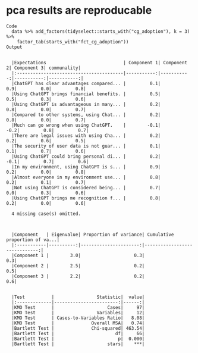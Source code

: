 # pca results are reproducable

    Code
      data %>% add_factors(tidyselect::starts_with("cg_adoption"), k = 3) %>%
        factor_tab(starts_with("fct_cg_adoption"))
    Output
      
      
      |Expectations                             | Component 1| Component 2| Component 3| communality|
      |:----------------------------------------|-----------:|-----------:|-----------:|-----------:|
      |ChatGPT has clear advantages compared... |         0.1|         0.9|         0.0|         0.8|
      |Using ChatGPT brings financial benefits. |         0.5|         0.5|         0.3|         0.6|
      |Using ChatGPT is advantageous in many... |         0.2|         0.8|         0.0|         0.7|
      |Compared to other systems, using Chat... |         0.2|         0.8|         0.0|         0.7|
      |Much can go wrong when using ChatGPT.    |        -0.1|        -0.2|         0.8|         0.7|
      |There are legal issues with using Cha... |         0.2|         0.2|         0.6|         0.5|
      |The security of user data is not guar... |         0.1|         0.1|         0.7|         0.6|
      |Using ChatGPT could bring personal di... |         0.2|        -0.1|         0.7|         0.6|
      |In my environment, using ChatGPT is s... |         0.9|         0.2|         0.0|         0.8|
      |Almost everyone in my environment use... |         0.8|         0.2|         0.1|         0.7|
      |Not using ChatGPT is considered being... |         0.7|         0.0|         0.3|         0.6|
      |Using ChatGPT brings me recognition f... |         0.8|         0.2|         0.0|         0.6|
      
      4 missing case(s) omitted.
      
      
      
      |Component   | Eigenvalue| Proportion of variance| Cumulative proportion of va...|
      |:-----------|----------:|----------------------:|------------------------------:|
      |Component 1 |        3.0|                    0.3|                            0.3|
      |Component 2 |        2.5|                    0.2|                            0.5|
      |Component 3 |        2.2|                    0.2|                            0.6|
      
      
      |Test          |                Statistic|  value|
      |:-------------|------------------------:|------:|
      |KMO Test      |                    Cases|     97|
      |KMO Test      |                Variables|     12|
      |KMO Test      | Cases-to-Variables Ratio|   8.08|
      |KMO Test      |              Overall MSA|   0.74|
      |Bartlett Test |              Chi-squared| 463.54|
      |Bartlett Test |                       df|     66|
      |Bartlett Test |                        p|  0.000|
      |Bartlett Test |                    stars|    ***|

